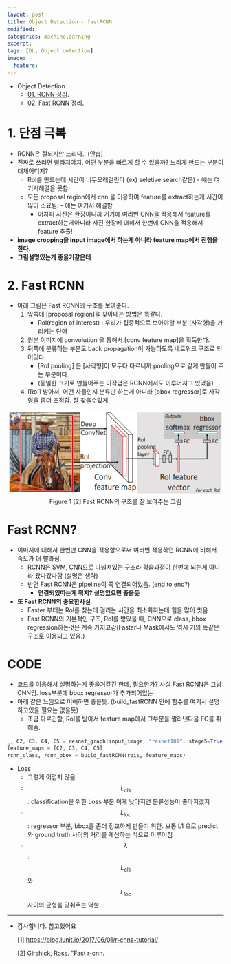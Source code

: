 ```yaml
---
layout: post
title: Object Detection - fastRCNN
modified:
categories: machinelearning
excerpt:
tags: [DL, Object detection]
image:
  feature:
---
```


- Object Detection 
  - [01. RCNN 정리](https://ksh12191.github.io/machinelearning/Object_Detection-(RCNN)/).
  - [02. Fast RCNN 정리](https://ksh12191.github.io/machinelearning/Object_Detection-(fastRCNN)/).

# 1. 단점 극복
  - RCNN은 잘되지만 느리다.. (안습)
  - 진짜로 쓰러면 빨라져야지. 어떤 부분을 빠르게 할 수 있을까? 느리게 만드는 부분이 대체어디지?
    - RoI를 만드는데 시간이 너무오래걸린다 (ex) seletive search같은) - 얘는 여기서해결을 못함
    - 모든 proposal region에서 cnn 을 이용하여 feature를 extract하는게 시간이 많이 소요됨. - 얘는 여기서 해결함
      - 어차피 사진은 한장이니까 거기에 여러번 CNN을 적용해서 feature를 extract하는게아니라 사진 한장에 대해서 한번에 CNN을 적용해서 feature 추출!
  - __image cropping을 input image에서 하는게 아니라 feature map에서 진행을 한다.__
  - __그림설명있는게 좋을거같은데__

# 2. Fast RCNN

- 아래 그림은 Fast RCNN의 구조를 보여준다.
  1. 앞쪽에 [proposal region]을 찾아내는 방법은 똑같다.
      - RoI(region of interest) : 우리가 집중적으로 보아야할 부분 (사각형)을 가리키는 단어
  2. 원본 이미지에 convolution 을 통해서 [conv feature map]을 획득한다.
  3. 뒤쪽에 분류하는 부분도 back propagation이 가능하도록 네트워크 구조로 되어있다.
      - [RoI pooling] 은 [사각형]이 모두다 다르니까 pooling으로 같게 만들어 주는 부분이다.
      - (동일한 크기로 만들어주는 이작업은 RCNN에서도 이루어지고 있었음)
  4. [RoI] 받아서, 어떤 사물인지 분류만 하는게 아니라 [bbox regressor]로 사각형을 좀더 조정함. 잘 찾을수있게,


<center>
   <img src="/images/RCNN/02_fastrcnn_structure.png">
</center>

<center>
           Figure 1 [2] Fast RCNN의 구조를 잘 보여주는 그림
</center>

# Fast RCNN?
- 이미지에 대해서 한번만 CNN을 적용함으로써 여러번 적용하던 RCNN에 비해서 속도가 더 빨라짐.
  - RCNN은 SVM, CNN으로 나눠져있는 구조라 학습과정이 한번에 되는게 아니라 왔다갔다함 (설명은 생략)
  - 반면 Fast RCNN은 pipeline이 쭉 연결되어있음. (end to end?)
    - __연결되있따는게 뭐지? 설명있으면 좋을듯__
- __또 Fast RCNN의 중요한사실__
  - Faster 부터는 RoI를 찾는데 걸리는 시간을 최소화하는데 힘을 많이 썻음
  - Fast RCNN의 기본적인 구조, RoI를 받았을 때, CNN으로 class, bbox regression하는것은 계속 가지고감(Faster나 Mask에서도 역시 거의 똑같은 구조로 이용되고 있음.)

# CODE
- 코드를 이용해서 설명하는게 좋을거같긴 한데, 필요한가? 사실 Fast RCNN은 그냥 CNN임. loss부분에 bbox regressor가 추가되어있는
- 아래 같은 느낌으로 이해하면 좋을듯. (build_fastRCNN 안에 함수를 여기서 설명하고있을 필요는 없을듯)
  - 조금 다르긴함, RoI를 받아서 feature map에서 그부분을 짤라낸다음 FC를 취해줌.

```python
_, C2, C3, C4, C5 = resnet_graph(input_image, "resnet101", stage5=True)
feature_maps = [C2, C3, C4, C5]
rcnn_class, rcnn_bbox = build_fastRCNN(rois, feature_maps)
```
- Loss
  - 그렇게 어렵지 않음
  - $$L_{cls}$$ : classification을 위한 Loss 부분 이게 낮아지면 분류성능이 좋아지겠지
  - $$L_{loc}$$ : regressor 부분, bbox를 좀더 정교하게 만들기 위한. 보통 L1 으로 predict 와 ground truth 사이의 거리를 계산하는 식으로 이루어짐
  - $$\lambda$$ : $$L_{cls}$$와 $$L_{loc}$$사이의 균형을 맞춰주는 역할.

---
- 감사합니다. 참고했어요

  [1] https://blog.lunit.io/2017/06/01/r-cnns-tutorial/

  [2] Girshick, Ross. "Fast r-cnn.
